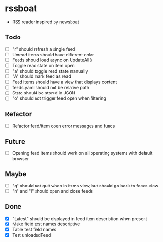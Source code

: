 # rssboat
- RSS reader inspired by newsboat

## Todo
- [ ] "r" should refresh a single feed
- [ ] Unread items should have different color
- [ ] Feeds should load async on UpdateAll()
- [ ] Toggle read state on item open
- [ ] "a" should toggle read state manually
- [ ] "A" should mark feed as read
- [ ] Feed items should have a view that displays content
- [ ] feeds.yaml should not be relative path
- [ ] State should be stored in JSON
- [ ] "o" should not trigger feed open when filtering

## Refactor
- [ ] Refactor feed/item open error messages and funcs

## Future
- [ ] Opening feed items should work on all operating systems with default browser

## Maybe
- [ ] "q" should not quit when in items view, but should go back to feeds view
- [ ] "h" and "l" should open and close feeds

## Done
- [x] "Latest" should be displayed in feed item description when present
- [x] Make field test names descriptive
- [x] Table test field names
- [x] Test unloadedFeed
